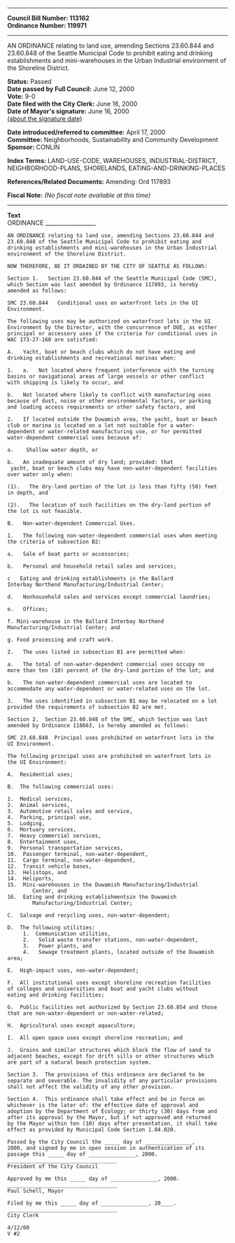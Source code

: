 * * * * *  
  
**Council Bill Number: [](#h0)[](#h2)113162**   
**Ordinance Number: 119971**  
  
* * * * *  
  
AN ORDINANCE relating to land use, amending Sections 23.60.844 and 23.60.848 of the Seattle Municipal Code to prohibit eating and drinking establishments and mini-warehouses in the Urban Industrial environment of the Shoreline District.  
  
**Status:** Passed   
**Date passed by Full Council:** June 12, 2000   
**Vote:** 9-0   
**Date filed with the City Clerk:** June 16, 2000   
**Date of Mayor's signature:** June 16, 2000   
[(about the signature date)](/~public/approvaldate.htm)   
  
  
**Date introduced/referred to committee:** April 17, 2000   
**Committee:** Neighborhoods, Sustainability and Community Development   
**Sponsor:** CONLIN   
  
**Index Terms:** LAND-USE-CODE, WAREHOUSES, INDUSTRIAL-DISTRICT, NEIGHBORHOOD-PLANS, SHORELANDS, EATING-AND-DRINKING-PLACES  
  
**References/Related Documents:** Amending: Ord 117893  
  
**Fiscal Note:** *(No fiscal note available at this time)*  
  
* * * * *  
  
**Text**  
    ORDINANCE __________________  
  
    AN ORDINANCE relating to land use, amending Sections 23.60.844 and  
    23.60.848 of the Seattle Municipal Code to prohibit eating and  
    drinking establishments and mini-warehouses in the Urban Industrial  
    environment of the Shoreline District.  
  
    NOW THEREFORE, BE IT ORDAINED BY THE CITY OF SEATTLE AS FOLLOWS:  
  
    Section 1.   Section 23.60.844 of the Seattle Municipal Code (SMC),  
    which Section was last amended by Ordinance 117893, is hereby  
    amended as follows:  
  
    SMC 23.60.844   Conditional uses on waterfront lots in the UI  
    Environment.  
  
    The following uses may be authorized on waterfront lots in the UI  
    Environment by the Director, with the concurrence of DOE, as either  
    principal or accessory uses if the criteria for conditional uses in  
    WAC 173-27-160 are satisfied:  
  
    A.   Yacht, boat or beach clubs which do not have eating and  
    drinking establishments and recreational marinas when:  
  
    1.   a.   Not located where frequent interference with the turning  
    basins or navigational areas of large vessels or other conflict  
    with shipping is likely to occur, and  
  
    b.   Not located where likely to conflict with manufacturing uses  
    because of dust, noise or other environmental factors, or parking  
    and loading access requirements or other safety factors, and  
  
    2.   If located outside the Duwamish area, the yacht, boat or beach  
    club or marina is located on a lot not suitable for a water-  
    dependent or water-related manufacturing use, or for permitted  
    water-dependent commercial uses because of:  
  
    a.    Shallow water depth, or  
  
    b.   An inadequate amount of dry land; provided: that  
     yacht, boat or beach clubs may have non-water-dependent facilities  
    over water only when:  
  
    (1).   The dry-land portion of the lot is less than fifty (50) feet  
    in depth, and  
  
    (2).   The location of such facilities on the dry-land portion of  
    the lot is not feasible.  
  
    B.   Non-water-dependent Commercial Uses.  
  
    1.   The following non-water-dependent commercial uses when meeting  
    the criteria of subsection B2:  
  
    a.   Sale of boat parts or accessories;  
  
    b.   Personal and household retail sales and services;  
  
    c   Eating and drinking establishments in the Ballard  
    Interbay Northend Manufacturing/Industrial Center;  
  
    d.   Nonhousehold sales and services except commercial laundries;  
  
    e.   Offices;  
  
    f. Mini-warehouse in the Ballard Interbay Northend  
    Manufacturing/Industrial Center; and  
  
    g. Food processing and craft work.  
  
    2.   The uses listed in subsection B1 are permitted when:  
  
    a.   The total of non-water-dependent commercial uses occupy no  
    more than ten (10) percent of the dry-land portion of the lot; and  
  
    b.   The non-water-dependent commercial uses are located to  
    accommodate any water-dependent or water-related uses on the lot.  
  
    3.   The uses identified in subsection B1 may be relocated on a lot  
    provided the requirements of subsection B2 are met.  
  
    Section 2.  Section 23.60.848 of the SMC, which Section was last  
    amended by Ordinance 118663, is hereby amended as follows:  
  
    SMC 23.60.848  Principal uses prohibited on waterfront lots in the  
    UI Environment.  
  
    The following principal uses are prohibited on waterfront lots in  
    the UI Environment:  
  
    A.  Residential uses;  
  
    B.  The following commercial uses:  
  
    1.  Medical services,  
    2.  Animal services,  
    3.  Automotive retail sales and service,  
    4.  Parking, principal use,  
    5.  Lodging,  
    6.  Mortuary services,  
    7.  Heavy commercial services,  
    8.  Entertainment uses,  
    9.  Personal transportation services,  
    10.  Passenger terminal, non-water-dependent,  
    11.  Cargo terminal, non-water-dependent,  
    12.  Transit vehicle bases,  
    13.  Helistops, and  
    14.  Heliports,  
    15.  Mini-warehouses in the Duwamish Manufacturing/Industrial  
            Center, and  
    16.  Eating and drinking establishmentsin the Duwamish  
            Manufacturing/Industrial Center;  
  
    C.  Salvage and recycling uses, non-water-dependent;  
  
    D.  The following utilities:  
         1.  Communication utilities,  
         2.   Solid waste transfer stations, non-water-dependent,  
         3.   Power plants, and  
         4.   Sewage treatment plants, located outside of the Duwamish area;  
  
    E.  High-impact uses, non-water-dependent;  
  
    F.  All institutional uses except shoreline recreation facilities  
    of colleges and universities and boat and yacht clubs without  
    eating and drinking facilities;  
  
    G.  Public facilities not authorized by Section 23.60.854 and those  
    that are non-water-dependent or non-water-related;  
  
    H.  Agricultural uses except aquaculture;  
  
    I.  All open space uses except shoreline recreation; and  
  
    J.  Groins and similar structures which block the flow of sand to  
    adjacent beaches, except for drift sills or other structures which  
    are part of a natural beach protection system.  
  
    Section 3.  The provisions of this ordinance are declared to be  
    separate and severable. The invalidity of any particular provisions  
    shall not affect the validity of any other provision.  
  
    Section 4.  This ordinance shall take effect and be in force on  
    whichever is the later of: the effective date of approval and  
    adoption by the Department of Ecology; or thirty (30) days from and  
    after its approval by the Mayor, but if not approved and returned  
    by the Mayor within ten (10) days after presentation, it shall take  
    effect as provided by Municipal Code Section 1.04.020.  
  
    Passed by the City Council the _____ day of _______________,  
    2000, and signed by me in open session in authentication of its  
    passage this _____ day of _______________, 2000.  
    ___________________________________  
    President of the City Council  
  
    Approved by me this _____ day of _______________, 2000.  
    ___________________________________  
    Paul Schell, Mayor  
  
    Filed by me this _____ day of _______________, 20____.  
    ___________________________________  
    City Clerk  
  
    4/12/00  
    V #2  
